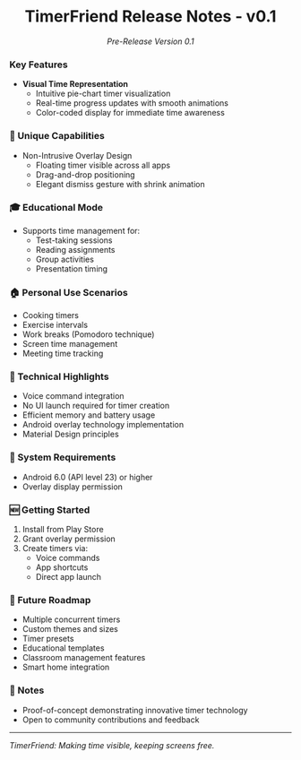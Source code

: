 <div align="center">

# TimerFriend Release Notes - v0.1

*Pre-Release Version 0.1*
</div>

### Key Features
- **Visual Time Representation**
  - Intuitive pie-chart timer visualization
  - Real-time progress updates with smooth animations
  - Color-coded display for immediate time awareness

### 🌟 Unique Capabilities
- Non-Intrusive Overlay Design
  - Floating timer visible across all apps
  - Drag-and-drop positioning
  - Elegant dismiss gesture with shrink animation

### 🎓 Educational Mode
- Supports time management for:
  - Test-taking sessions
  - Reading assignments
  - Group activities
  - Presentation timing

### 🏠 Personal Use Scenarios
- Cooking timers
- Exercise intervals
- Work breaks (Pomodoro technique)
- Screen time management
- Meeting time tracking

### 🔧 Technical Highlights
- Voice command integration
- No UI launch required for timer creation
- Efficient memory and battery usage
- Android overlay technology implementation
- Material Design principles

### 📱 System Requirements
- Android 6.0 (API level 23) or higher
- Overlay display permission

### 🆕 Getting Started
1. Install from Play Store
2. Grant overlay permission
3. Create timers via:
   - Voice commands
   - App shortcuts
   - Direct app launch

### 🔮 Future Roadmap
- Multiple concurrent timers
- Custom themes and sizes
- Timer presets
- Educational templates
- Classroom management features
- Smart home integration

### 📝 Notes
- Proof-of-concept demonstrating innovative timer technology
- Open to community contributions and feedback

---

*TimerFriend: Making time visible, keeping screens free.*